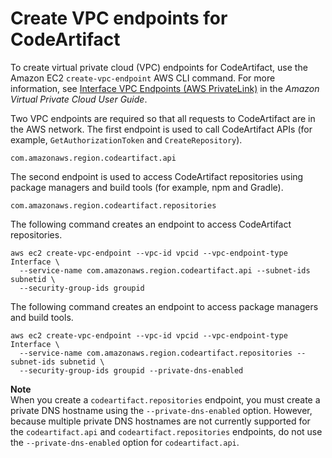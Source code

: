 # Create VPC endpoints for CodeArtifact<a name="create-vpc-endpoints"></a>

 To create virtual private cloud \(VPC\) endpoints for CodeArtifact, use the Amazon EC2 `create-vpc-endpoint` AWS CLI command\. For more information, see [Interface VPC Endpoints \(AWS PrivateLink\)](https://docs.aws.amazon.com/vpc/latest/userguide/vpce-interface.html) in the *Amazon Virtual Private Cloud User Guide*\. 

 Two VPC endpoints are required so that all requests to CodeArtifact are in the AWS network\. The first endpoint is used to call CodeArtifact APIs \(for example, `GetAuthorizationToken` and `CreateRepository`\)\.

```
com.amazonaws.region.codeartifact.api
```

 The second endpoint is used to access CodeArtifact repositories using package managers and build tools \(for example, npm and Gradle\)\.

```
com.amazonaws.region.codeartifact.repositories
```

 The following command creates an endpoint to access CodeArtifact repositories\.

```
aws ec2 create-vpc-endpoint --vpc-id vpcid --vpc-endpoint-type Interface \
  --service-name com.amazonaws.region.codeartifact.api --subnet-ids subnetid \
  --security-group-ids groupid
```

 The following command creates an endpoint to access package managers and build tools\.

```
aws ec2 create-vpc-endpoint --vpc-id vpcid --vpc-endpoint-type Interface \
  --service-name com.amazonaws.region.codeartifact.repositories --subnet-ids subnetid \
  --security-group-ids groupid --private-dns-enabled
```

**Note**  
 When you create a `codeartifact.repositories` endpoint, you must create a private DNS hostname using the `--private-dns-enabled` option\. However, because multiple private DNS hostnames are not currently supported for the `codeartifact.api` and `codeartifact.repositories` endpoints, do not use the `--private-dns-enabled` option for `codeartifact.api`\. 